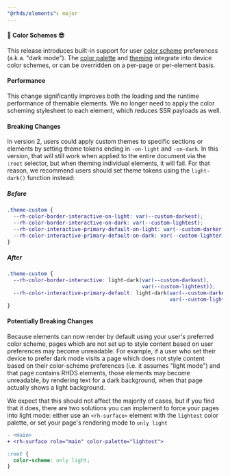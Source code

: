 ```yaml
---
"@rhds/elements": major
---
```

#### 🎨 Color Schemes 😎

This release introduces built-in support for user [color scheme][colorscheme] 
preferences (a.k.a. "dark mode"). The [color palette][colorpalette] and 
[theming][theming] integrate into device color schemes, or can be overridden on
a per-page or per-element basis.

#### Performance
This change significantly improves both the loading and the runtime performance
of themable elements. We no longer need to apply the color scheming stylesheet
to each element, which reduces SSR payloads as well.

#### Breaking Changes
In version 2, users could apply custom themes to specific sections or elements
by setting theme tokens ending in `-on-light` and `-on-dark`. In this version,
that will still work when applied to the entire document via the `:root` 
selector, but when theming individual elements, it will fail. For that reason, 
we recommend users should set theme tokens using the `light-dark()` function 
instead:

##### Before
```css
.theme-custom {
  --rh-color-border-interactive-on-light: var(--custom-darkest);
  --rh-color-border-interactive-on-dark: var(--custom-lightest);
  --rh-color-interactive-primary-default-on-light: var(--custom-darker);
  --rh-color-interactive-primary-default-on-dark: var(--custom-lighter);
}
```

##### After
```css
.theme-custom {
  --rh-color-border-interactive: light-dark(var(--custom-darkest),
                                            var(--custom-lightest));
  --rh-color-interactive-primary-default: light-dark(var(--custom-darker),
                                                     var(--custom-lighter));
}
```

#### Potentially Breaking Changes
Because elements can now render by default using your user's preferred color 
scheme, pages which are not set up to style content based on user preferences 
may become unreadable. For example, if a user who set their device to prefer 
dark mode visits a page which does not style content based on their color-scheme 
preferences (i.e. it assumes "light mode") and that page contains RHDS elements, 
those elements may become unreadable, by rendering text for a dark background, 
when that page actually shows a light background.

We expect that this should not affect the majority of cases, but if you find
that it does, there are two solutions you can implement to force your pages into
light mode: either use an `<rh-surface>` element with the `lightest` color
palette, or set your page's rendering mode to `only light`

```diff
- <main>
+ <rh-surface role="main" color-palette="lightest">
```

```css
:root {
  color-scheme: only light;
}
```

[colorscheme]: https://developer.mozilla.org/en-US/docs/Web/CSS/color-scheme
[colorpalette]: https://ux.redhat.com/theming/color-palettes/
[theming]: https://ux.redhat.com/theming/customizing/
